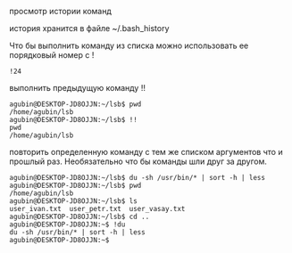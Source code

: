 просмотр истории команд

история хранится в файле ~/.bash_history

Что бы выполнить команду из списка можно использовать ее порядковый номер c !
```linux
!24
```

выполнить предыдущую команду !!
```linux
agubin@DESKTOP-JD8OJJN:~/lsb$ pwd
/home/agubin/lsb
agubin@DESKTOP-JD8OJJN:~/lsb$ !!
pwd
/home/agubin/lsb
```

повторить определенную команду с тем же списком аргументов что и прошлый раз. Необязательно что бы команды шли друг за другом.
```linux
agubin@DESKTOP-JD8OJJN:~/lsb$ du -sh /usr/bin/* | sort -h | less
agubin@DESKTOP-JD8OJJN:~/lsb$ pwd
/home/agubin/lsb
agubin@DESKTOP-JD8OJJN:~/lsb$ ls
user_ivan.txt  user_petr.txt  user_vasay.txt
agubin@DESKTOP-JD8OJJN:~/lsb$ cd ..
agubin@DESKTOP-JD8OJJN:~$ !du
du -sh /usr/bin/* | sort -h | less
agubin@DESKTOP-JD8OJJN:~$
```